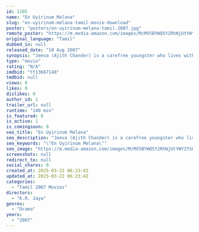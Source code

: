 ```yaml
---
id: 1205
name: "En Uyirinum Melana"
slug: "en-uyirinum-melana-tamil-movie-download"
poster: "posters/en-uyirinum-melana-tamil-2007.jpg"
remote_poster: "https://m.media-amazon.com/images/M/MV5BYWQ5Y2RhNjUtYWY2YS00ZjUyLWI4ZDQtNDAwMmZhNmE4YzY2XkEyXkFqcGc@._V1_SX300.jpg"
original_language: "Tamil"
dubbed_in: null
released_date: "10 Aug 2007"
synopsis: "Jeeva (Ajith Chander) is a carefree youngster who lives with his parents in Chennai and his father Vijayarangam (S. P. Balasubrahmanyam) is a wealthy businessman who spoils him and loves him more than anything. During a trip in Ko..."
type: "movie"
rating: "N/A"
imdbid: "tt13667148"
tmdbid: null
views: 0
likes: 0
dislikes: 0
author_id: 1
trailer_url: null
runtime: "140 min"
is_featured: 0
is_active: 1
is_comingsoon: 0
seo_title: "En Uyirinum Melana"
seo_description: "Jeeva (Ajith Chander) is a carefree youngster who lives with his parents in Chennai and his father Vijayarangam (S. P. Balasubrahmanyam) is a wealthy businessman who spoils him and loves him more than anything. During a trip in Ko..."
seo_keywords: "\"En Uyirinum Melana\""
seo_image: "https://m.media-amazon.com/images/M/MV5BYWQ5Y2RhNjUtYWY2YS00ZjUyLWI4ZDQtNDAwMmZhNmE4YzY2XkEyXkFqcGc@._V1_SX300.jpg"
screenshots: null
redirect_to: null
social_shares: 0
created_at: 2025-03-22 06:23:42
updated_at: 2025-03-22 06:23:42
categories:
  - "Tamil 2007 Movies"
directors:
  - "K.R. Jaya"
genres:
  - "Drama"
years:
  - "2007"
---
```

